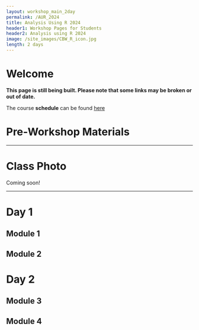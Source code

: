 ```yaml
---
layout: workshop_main_2day
permalink: /AUR_2024
title: Analysis Using R 2024
header1: Workshop Pages for Students
header2: Analysis using R 2024
image: /site_images/CBW_R_icon.jpg
length: 2 days
---
```


# Welcome <a id="welcome"></a>

**This page is still being built. Please note that some links may be broken or out of date.**

The course **schedule** can be found [here](https://bioinformaticsdotca.github.io/AUR_2024_schedule)  

<!-- Meet your **faculty** [here]().     -->

# Pre-Workshop Materials <a id="preworkshop"></a>

<!-- **Pre-work** including programs to install and practice exercises can be found [here]().   -->

***

# Class Photo

Coming soon!

***

# Day 1 <a id="day1"></a>

## Module 1
 
<!-- *<font color="#827e9c">Shraddha Pai</font>*   -->

<!-- [Module 1 Lecture Recording]()   -->
<!-- [Module 1 Lecture Slides]()  
[Module 1 Lab]()   -->

## Module 2
 
<!-- *<font color="#827e9c">Delaram Pouyabahar, material by Chaitra Sarathy</font>*   -->

<!-- [Module 2 Lecture Recording]()   -->
<!-- [Module 2 Lecture Slides]()  
[Module 2 Lab]()   -->

# Day 2 <a id="day2"></a>

## Module 3

<!-- *<font color="#827e9c">Shraddha Pai</font>*   -->

<!-- [Module 3 Lecture Recording]()   -->
<!-- [Module 3 Lecture Slides]()  
[Module 3 Lab]()   -->

## Module 4

 <!-- *<font color="#827e9c">Shraddha Pai</font>* -->

<!-- [Module 4 Lecture Recording]()   -->
<!-- [Module 4 Lecture Slides]()  
[Module 4 Lab]() -->